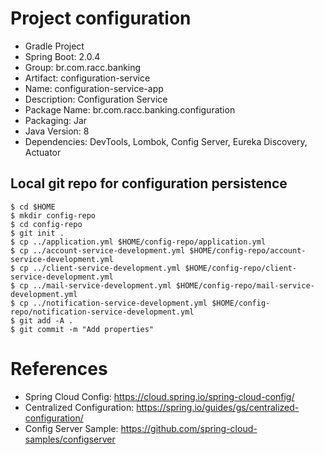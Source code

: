 # Project configuration

- Gradle Project
- Spring Boot: 2.0.4
- Group: br.com.racc.banking
- Artifact: configuration-service
- Name: configuration-service-app
- Description: Configuration Service
- Package Name: br.com.racc.banking.configuration
- Packaging: Jar
- Java Version: 8
- Dependencies: DevTools, Lombok, Config Server, Eureka Discovery, Actuator


## Local git repo for configuration persistence

    $ cd $HOME
    $ mkdir config-repo
    $ cd config-repo
    $ git init .
    $ cp ../application.yml $HOME/config-repo/application.yml
    $ cp ../account-service-development.yml $HOME/config-repo/account-service-development.yml
    $ cp ../client-service-development.yml $HOME/config-repo/client-service-development.yml
    $ cp ../mail-service-development.yml $HOME/config-repo/mail-service-development.yml
    $ cp ../notification-service-development.yml $HOME/config-repo/notification-service-development.yml
    $ git add -A .
    $ git commit -m "Add properties"

# References

- Spring Cloud Config: https://cloud.spring.io/spring-cloud-config/
- Centralized Configuration: https://spring.io/guides/gs/centralized-configuration/
- Config Server Sample: https://github.com/spring-cloud-samples/configserver

